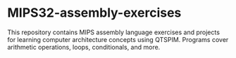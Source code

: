 # MIPS32-assembly-exercises
This repository contains MIPS assembly language exercises and projects for learning computer architecture concepts using QTSPIM. Programs cover arithmetic operations, loops, conditionals, and more.
